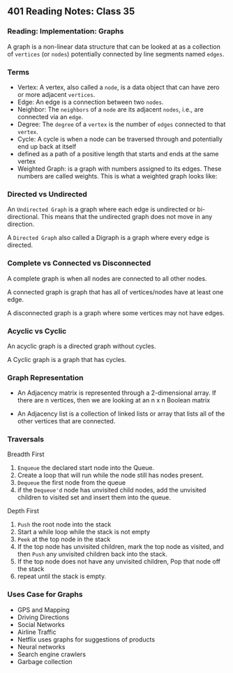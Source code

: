 ## 401 Reading Notes: Class 35

### Reading: Implementation: Graphs

A graph is a non-linear data structure that can be looked at as a collection of `vertices` (or `nodes`) potentially connected by line segments named `edges`.

### Terms

- Vertex: A vertex, also called a `node`, is a data object that can have zero or more adjacent `vertices`.
- Edge: An edge is a connection between two `nodes`.
- Neighbor: The `neighbors` of a `node` are its adjacent `nodes`, i.e., are connected via an `edge`.
- Degree: The `degree` of a `vertex` is the number of `edges` connected to that `vertex`.
- Cycle: A cycle is when a node can be traversed through and potentially end up back at itself 
- defined as a path of a positive length that starts and ends at the same vertex
- Weighted Graph: is a graph with numbers assigned to its edges. These numbers are called weights. This is what a weighted graph looks like:

### Directed vs Undirected

An `Undirected Graph` is a graph where each edge is undirected or bi-directional. This means that the undirected graph does not move in any direction.

A `Directed Graph` also called a Digraph is a graph where every edge is directed.

### Complete vs Connected vs Disconnected

A complete graph is when all nodes are connected to all other nodes.

A connected graph is graph that has all of vertices/nodes have at least one edge.

A disconnected graph is a graph where some vertices may not have edges.

### Acyclic vs Cyclic

An acyclic graph is a directed graph without cycles.

A Cyclic graph is a graph that has cycles.

### Graph Representation

- An Adjacency matrix is represented through a 2-dimensional array. If there are n vertices, then we are looking at an n x n Boolean matrix

- An Adjacency list is a collection of linked lists or array that lists all of the other vertices that are connected.

### Traversals

Breadth First
1. `Enqueue` the declared start node into the Queue.
2. Create a loop that will run while the node still has nodes present.
3. `Dequeue` the first node from the queue
4. if the `Dequeue'd` node has unvisited child nodes, add the unvisited children to visited set and insert them into the queue.

Depth First

1. `Push` the root node into the stack
2. Start a while loop while the stack is not empty
3. `Peek` at the top node in the stack
4. If the top node has unvisited children, mark the top node as visited, and then `Push` any unvisited children back into the stack.
5. If the top node does not have any unvisited children, Pop that node off the stack
6. repeat until the stack is empty.

### Uses Case for Graphs

- GPS and Mapping
- Driving Directions
- Social Networks
- Airline Traffic
- Netflix uses graphs for suggestions of products
- Neural networks
- Search engine crawlers
- Garbage collection

